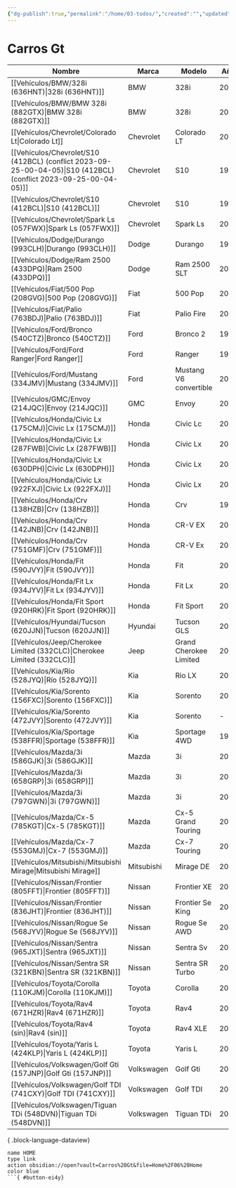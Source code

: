 ```yaml
---
{"dg-publish":true,"permalink":"/home/03-todos/","created":"","updated":""}
---
```




# Carros Gt


| Nombre                                                                                                              | Marca      | Modelo                 | Año  |
| ------------------------------------------------------------------------------------------------------------------- | ---------- | ---------------------- | ---- |
| [[Vehículos/BMW/328i (636HNT)\|328i (636HNT)]]                                                                   | BMW        | 328i                   | 2008 |
| [[Vehículos/BMW/BMW 328i (882GTX)\|BMW 328i (882GTX)]]                                                           | BMW        | 328i                   | 2011 |
| [[Vehículos/Chevrolet/Colorado Lt\|Colorado Lt]]                                                                 | Chevrolet  | Colorado LT            | 2007 |
| [[Vehículos/Chevrolet/S10 (412BCL) (conflict 2023-09-25-00-04-05)\|S10 (412BCL) (conflict 2023-09-25-00-04-05)]] | Chevrolet  | S10                    | 1999 |
| [[Vehículos/Chevrolet/S10 (412BCL)\|S10 (412BCL)]]                                                               | Chevrolet  | S10                    | 1999 |
| [[Vehículos/Chevrolet/Spark Ls (057FWX)\|Spark Ls (057FWX)]]                                                     | Chevrolet  | Spark Ls               | 2014 |
| [[Vehículos/Dodge/Durango (993CLH)\|Durango (993CLH)]]                                                           | Dodge      | Durango                | 1998 |
| [[Vehículos/Dodge/Ram 2500 (433DPQ)\|Ram 2500 (433DPQ)]]                                                         | Dodge      | Ram 2500 SLT           | 2008 |
| [[Vehículos/Fiat/500 Pop (208GVG)\|500 Pop (208GVG)]]                                                            | Fiat       | 500 Pop                | 2012 |
| [[Vehículos/Fiat/Palio (763BDJ)\|Palio (763BDJ)]]                                                                | Fiat       | Palio Fire             | 2005 |
| [[Vehículos/Ford/Bronco (540CTZ)\|Bronco (540CTZ)]]                                                              | Ford       | Bronco 2               | 1988 |
| [[Vehículos/Ford/Ford Ranger\|Ford Ranger]]                                                                      | Ford       | Ranger                 | 1993 |
| [[Vehículos/Ford/Mustang (334JMV)\|Mustang (334JMV)]]                                                            | Ford       | Mustang V6 convertible | 2014 |
| [[Vehículos/GMC/Envoy (214JQC)\|Envoy (214JQC)]]                                                                 | GMC        | Envoy                  | 2008 |
| [[Vehículos/Honda/Civic Lx (175CMJ)\|Civic Lx (175CMJ)]]                                                         | Honda      | Civic Lc               | 2003 |
| [[Vehículos/Honda/Civic Lx (287FWB)\|Civic Lx (287FWB)]]                                                         | Honda      | Civic Lx               | 2007 |
| [[Vehículos/Honda/Civic Lx (630DPH)\|Civic Lx (630DPH)]]                                                         | Honda      | Civic Lx               | 2000 |
| [[Vehículos/Honda/Civic Lx (922FXJ)\|Civic Lx (922FXJ)]]                                                         | Honda      | Civic Lx               | 2004 |
| [[Vehículos/Honda/Crv (138HZB)\|Crv (138HZB)]]                                                                   | Honda      | Crv                    | 1997 |
| [[Vehículos/Honda/Crv (142JNB)\|Crv (142JNB)]]                                                                   | Honda      | CR-V EX                | 2002 |
| [[Vehículos/Honda/Crv (751GMF)\|Crv (751GMF)]]                                                                   | Honda      | CR-V Ex                | 2005 |
| [[Vehículos/Honda/Fit (590JVY)\|Fit (590JVY)]]                                                                   | Honda      | Fit                    | 2008 |
| [[Vehículos/Honda/Fit Lx (934JYV)\|Fit Lx (934JYV)]]                                                             | Honda      | Fit Lx                 | 2017 |
| [[Vehículos/Honda/Fit Sport (920HRK)\|Fit Sport (920HRK)]]                                                       | Honda      | Fit Sport              | 2008 |
| [[Vehículos/Hyundai/Tucson (620JJN)\|Tucson (620JJN)]]                                                           | Hyundai    | Tucson GLS             | 2014 |
| [[Vehículos/Jeep/Cherokee Límited (332CLC)\|Cherokee Límited (332CLC)]]                                          | Jeep       | Grand Cherokee Limited | 2004 |
| [[Vehículos/Kia/Río (528JYQ)\|Río (528JYQ)]]                                                                     | Kia        | Rio LX                 | 2016 |
| [[Vehículos/Kia/Sorento (156FXC)\|Sorento (156FXC)]]                                                             | Kia        | Sorento                | 2012 |
| [[Vehículos/Kia/Sorento (472JVY)\|Sorento (472JVY)]]                                                             | Kia        | Sorento                | \-   |
| [[Vehículos/Kia/Sportage (538FFR)\|Sportage (538FFR)]]                                                           | Kia        | Sportage 4WD           | 1999 |
| [[Vehículos/Mazda/3i (586GJK)\|3i (586GJK)]]                                                                     | Mazda      | 3i                     | 2006 |
| [[Vehículos/Mazda/3i (658GRP)\|3i (658GRP)]]                                                                     | Mazda      | 3i                     | 2012 |
| [[Vehículos/Mazda/3i (797GWN)\|3i (797GWN)]]                                                                     | Mazda      | 3i                     | 2010 |
| [[Vehículos/Mazda/Cx-5 (785KGT)\|Cx-5 (785KGT)]]                                                                 | Mazda      | Cx-5 Grand Touring     | 2018 |
| [[Vehículos/Mazda/Cx-7 (553GMJ)\|Cx-7 (553GMJ)]]                                                                 | Mazda      | Cx-7 Touring           | 2008 |
| [[Vehículos/Mitsubishi/Mitsubishi Mirage\|Mitsubishi Mirage]]                                                    | Mitsubishi | Mirage DE              | 2000 |
| [[Vehículos/Nissan/Frontier (805FFT)\|Frontier (805FFT)]]                                                        | Nissan     | Frontier XE            | 2001 |
| [[Vehículos/Nissan/Frontier (836JHT)\|Frontier (836JHT)]]                                                        | Nissan     | Frontier Se King       | 2008 |
| [[Vehículos/Nissan/Rogue Se (568JYV)\|Rogue Se (568JYV)]]                                                        | Nissan     | Rogue Se AWD           | 2013 |
| [[Vehículos/Nissan/Sentra (965JXT)\|Sentra (965JXT)]]                                                            | Nissan     | Sentra Sv              | 2014 |
| [[Vehículos/Nissan/Sentra SR (321KBN)\|Sentra SR (321KBN)]]                                                      | Nissan     | Sentra SR Turbo        | 2017 |
| [[Vehículos/Toyota/Corolla (110KJM)\|Corolla (110KJM)]]                                                          | Toyota     | Corolla                | 2016 |
| [[Vehículos/Toyota/Rav4 (671HZR)\|Rav4 (671HZR)]]                                                                | Toyota     | Rav4                   | 2001 |
| [[Vehículos/Toyota/Rav4 (sin)\|Rav4 (sin)]]                                                                      | Toyota     | Rav4 XLE               | 2022 |
| [[Vehículos/Toyota/Yaris L (424KLP)\|Yaris L (424KLP)]]                                                          | Toyota     | Yaris L                | 2019 |
| [[Vehículos/Volkswagen/Golf Gti (157JNP)\|Golf Gti (157JNP)]]                                                    | Volkswagen | Golf Gti               | 2013 |
| [[Vehículos/Volkswagen/Golf TDI (741CXY)\|Golf TDI (741CXY)]]                                                    | Volkswagen | Golf TDI               | 2002 |
| [[Vehículos/Volkswagen/Tiguan TDi (548DVN)\|Tiguan TDi (548DVN)]]                                                | Volkswagen | Tiguan TDi             | 2010 |

{ .block-language-dataview}

```button
name HOME
type link
action obsidian://open?vault=Carros%20Gt&file=Home%2F06%20Home
color blue
```{ #button-ei4y}

